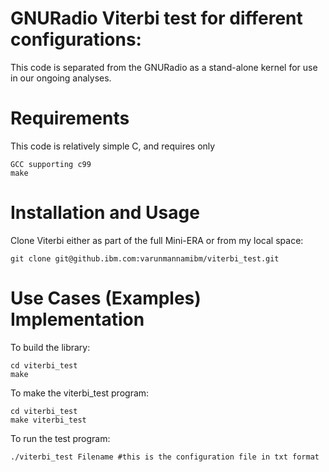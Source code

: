 # GNURadio Viterbi test for different configurations:

This code is separated from the GNURadio as a stand-alone kernel for use in our ongoing analyses.

# Requirements
This code is relatively simple C, and requires only

    GCC supporting c99
    make
# Installation and Usage
Clone Viterbi either as part of the full Mini-ERA or from my local space:

    git clone git@github.ibm.com:varunmannamibm/viterbi_test.git

# Use Cases (Examples) Implementation
To build the library:

    cd viterbi_test
    make

To make the viterbi_test program:

    cd viterbi_test
    make viterbi_test

To run the test program:

    ./viterbi_test Filename #this is the configuration file in txt format
